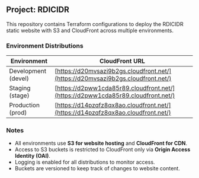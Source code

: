 ## Project: RDICIDR

This repository contains Terraform configurations to deploy the RDICIDR static website with S3 and CloudFront across multiple environments.

### Environment Distributions

| Environment | CloudFront URL |
|------------|----------------|
| Development (devel) | [https://d20mvsazi9b2gs.cloudfront.net/](https://d20mvsazi9b2gs.cloudfront.net/) |
| Staging (stage)     | [https://d2pww1cda85r89.cloudfront.net/](https://d2pww1cda85r89.cloudfront.net/) |
| Production (prod)   | [https://d14pzqfz8qx8ao.cloudfront.net/](https://d14pzqfz8qx8ao.cloudfront.net/) |

### Notes

- All environments use **S3 for website hosting** and **CloudFront for CDN**.  
- Access to S3 buckets is restricted to CloudFront only via **Origin Access Identity (OAI)**.  
- Logging is enabled for all distributions to monitor access.  
- Buckets are versioned to keep track of changes to website content.
